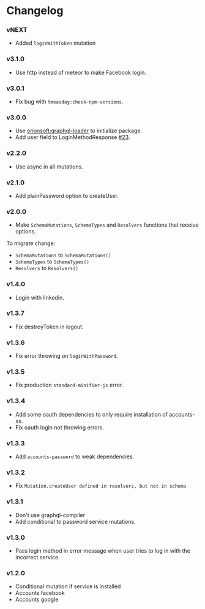 # Changelog

### vNEXT

- Added `loginWithToken` mutation

### v3.1.0

- Use http instead of meteor to make Facebook login.

### v3.0.1

- Fix bug with ```tmeasday:check-npm-versions```.

### v3.0.0

- Use [orionsoft:graphql-loader](https://github.com/orionsoft/graphql-loader) to initialize package.
- Add user field to LoginMethodResponse [#23](https://github.com/nicolaslopezj/meteor-apollo-accounts/issues/23).

### v2.2.0

- Use async in all mutations.

### v2.1.0

- Add plainPassword option to createUser.

### v2.0.0

- Make ```SchemaMutations```, ```SchemaTypes``` and ```Resolvers``` functions that receive options.

To migrate change:

- ```SchemaMutations``` to ```SchemaMutations()```
- ```SchemaTypes``` to ```SchemaTypes()```
- ```Resolvers``` to ```Resolvers()```

### v1.4.0

- Login with linkedin.

### v1.3.7

- Fix destroyToken in logout.

### v1.3.6

- Fix error throwing on ```loginWithPassword```.

### v1.3.5

- Fix production ```standard-minifier-js``` error.

### v1.3.4

- Add some oauth dependencies to only require installation of accounts-xx.
- Fix oauth login not throwing errors.

### v1.3.3

- Add ```accounts-password``` to weak dependencies.

### v1.3.2

- Fix ```Mutation.createUser defined in resolvers, but not in schema```

### v1.3.1

- Don't use graphql-compiler
- Add conditional to password service mutations.

### v1.3.0

- Pass login method in error message when user tries to log in with the incorrect service.

### v1.2.0

- Conditional mutation if service is installed
- Accounts facebook
- Accounts google
